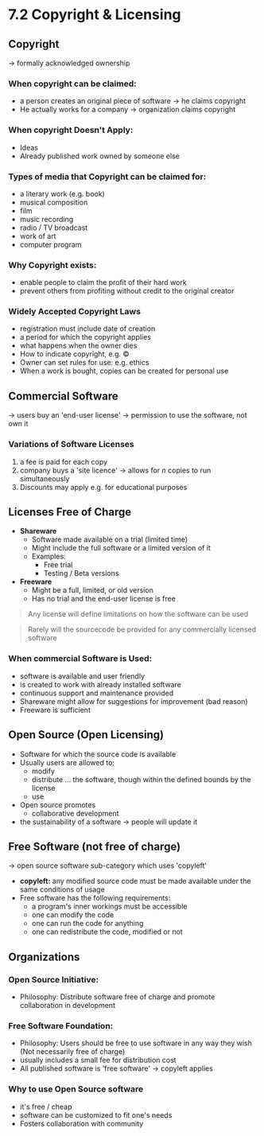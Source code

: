 # 7.2 Copyright & Licensing

## Copyright
-> formally acknowledged ownership

### When copyright can be claimed:
- a person creates an original piece of software -> he claims copyright
- He actually works for a company -> organization claims copyright

### When copyright Doesn't Apply:
- Ideas
- Already published work owned by someone else

### Types of media that Copyright can be claimed for:
- a literary work (e.g. book)
- musical composition
- film
- music recording
- radio / TV broadcast
- work of art
- computer program

### Why Copyright exists:
- enable people to claim the profit of their hard work
- prevent others from profiting without credit to the original creator

### Widely Accepted Copyright Laws
- registration must include date of creation
- a period for which the copyright applies
- what happens when the owner dies
- How to indicate copyright, e.g. ©
- Owner can set rules for use: e.g. ethics
- When a work is bought, copies can be created for personal use

## Commercial Software
-> users buy an 'end-user license'
  -> permission to use the software, not own it

### Variations of Software Licenses
1. a fee is paid for each copy
2. company buys a 'site licence'
   -> allows for $n$ copies to run simultaneously
3. Discounts may apply e.g. for educational purposes

## Licenses Free of Charge
*   **Shareware**
    - Software made available on a trial (limited time)
    - Might include the full software or a limited version of it
    - Examples:
        - Free trial
        - Testing / Beta versions
*   **Freeware**
    - Might be a full, limited, or old version
    - Has no trial and the end-user license is free

> Any license will define limitations on how the software can be used

> Rarely will the sourcecode be provided for any commercially licensed software

### When commercial Software is Used:
- software is available and user friendly
- is created to work with already installed software
- continuous support and maintenance provided
- Shareware might allow for suggestions for improvement (bad reason)
- Freeware is sufficient

## Open Source (Open Licensing)
*   Software for which the source code is available
*   Usually users are allowed to:
    - modify
    - distribute ... the software, though within the defined bounds by the license
    - use
*   Open source promotes
    - collaborative development
*   the sustainability of a software -> people will update it

## Free Software (not free of charge)
-> open source software sub-category which uses 'copyleft'
*   **copyleft:** any modified source code must be made available under the same conditions of usage
*   Free software has the following requirements:
    - a program's inner workings must be accessible
    - one can modify the code
    - one can run the code for anything
    - one can redistribute the code, modified or not

## Organizations
### Open Source Initiative:
*   Philosophy: Distribute software free of charge and promote collaboration in development

### Free Software Foundation:
*   Philosophy: Users should be free to use software in any way they wish (Not necessarily free of charge)
*   usually includes a small fee for distribution cost
*   All published software is 'free software' -> copyleft applies

### Why to use Open Source software
- it's free / cheap
- software can be customized to fit one's needs
- Fosters collaboration with community


